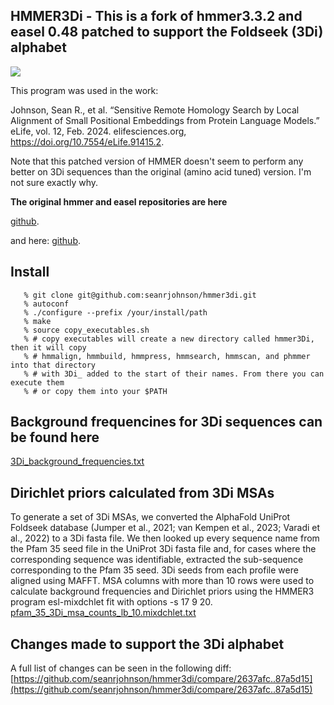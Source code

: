 ## HMMER3Di - This is a fork of hmmer3.3.2 and easel 0.48 patched to support the Foldseek (3Di) alphabet

![](http://img.shields.io/badge/license-BSD-brightgreen.svg)


This program was used in the work:

Johnson, Sean R., et al. “Sensitive Remote Homology Search by Local Alignment of Small Positional Embeddings from Protein Language Models.” eLife, vol. 12, Feb. 2024. elifesciences.org, https://doi.org/10.7554/eLife.91415.2.

Note that this patched version of HMMER doesn't seem to perform any better on 3Di sequences than the original (amino acid tuned) version. I'm not sure exactly why.

__The original hmmer and easel repositories are here__

[github](https://github.com/EddyRivasLab/hmmer). 

and here:
[github](https://github.com/EddyRivasLab/easel).


## Install

```
   % git clone git@github.com:seanrjohnson/hmmer3di.git 
   % autoconf
   % ./configure --prefix /your/install/path
   % make
   % source copy_executables.sh 
   % # copy executables will create a new directory called hmmer3Di, then it will copy
   % # hmmalign, hmmbuild, hmmpress, hmmsearch, hmmscan, and phmmer into that directory
   % # with 3Di_ added to the start of their names. From there you can execute them 
   % # or copy them into your $PATH
``` 

## Background frequencines for 3Di sequences can be found here

[3Di_background_frequencies.txt](3Di_background_frequencies.txt)

## Dirichlet priors calculated from 3Di MSAs
To generate a set of 3Di MSAs, we converted the AlphaFold UniProt Foldseek database (Jumper et al., 2021; van Kempen et al., 2023; Varadi et al., 2022) to a 3Di fasta file. We then looked up every sequence name from the Pfam 35 seed file in the UniProt 3Di fasta file and, for cases where the corresponding sequence was identifiable, extracted the sub-sequence corresponding to the Pfam 35 seed. 3Di seeds from each profile were aligned using MAFFT. MSA columns with more than 10 rows were used to calculate background frequencies and Dirichlet priors using the HMMER3 program esl-mixdchlet fit with options -s 17 9 20. 
[pfam_35_3Di_msa_counts_lb_10.mixdchlet.txt](pfam_35_3Di_msa_counts_lb_10.mixdchlet.txt)

## Changes made to support the 3Di alphabet

A full list of changes can be seen in the following diff:
[https://github.com/seanrjohnson/hmmer3di/compare/2637afc..87a5d15](https://github.com/seanrjohnson/hmmer3di/compare/2637afc..87a5d15)

